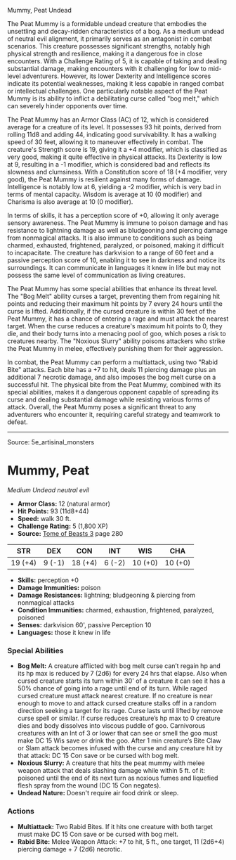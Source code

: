 <MonsterName/>Mummy, Peat</MonsterName>
<CreatureType/>Undead</CreatureType>

<summary>The Peat Mummy is a formidable undead creature that embodies the unsettling and decay-ridden characteristics of a bog. As a medium undead of neutral evil alignment, it primarily serves as an antagonist in combat scenarios. This creature possesses significant strengths, notably high physical strength and resilience, making it a dangerous foe in close encounters. With a Challenge Rating of 5, it is capable of taking and dealing substantial damage, making encounters with it challenging for low to mid-level adventurers. However, its lower Dexterity and Intelligence scores indicate its potential weaknesses, making it less capable in ranged combat or intellectual challenges. One particularly notable aspect of the Peat Mummy is its ability to inflict a debilitating curse called "bog melt," which can severely hinder opponents over time.</summary>

<detail>

The Peat Mummy has an Armor Class (AC) of 12, which is considered average for a creature of its level. It possesses 93 hit points, derived from rolling 11d8 and adding 44, indicating good survivability. It has a walking speed of 30 feet, allowing it to maneuver effectively in combat. The creature's Strength score is 19, giving it a +4 modifier, which is classified as very good, making it quite effective in physical attacks. Its Dexterity is low at 9, resulting in a -1 modifier, which is considered bad and reflects its slowness and clumsiness. With a Constitution score of 18 (+4 modifier, very good), the Peat Mummy is resilient against many forms of damage. Intelligence is notably low at 6, yielding a -2 modifier, which is very bad in terms of mental capacity. Wisdom is average at 10 (0 modifier) and Charisma is also average at 10 (0 modifier).

In terms of skills, it has a perception score of +0, allowing it only average sensory awareness. The Peat Mummy is immune to poison damage and has resistance to lightning damage as well as bludgeoning and piercing damage from nonmagical attacks. It is also immune to conditions such as being charmed, exhausted, frightened, paralyzed, or poisoned, making it difficult to incapacitate. The creature has darkvision to a range of 60 feet and a passive perception score of 10, enabling it to see in darkness and notice its surroundings. It can communicate in languages it knew in life but may not possess the same level of communication as living creatures.

The Peat Mummy has some special abilities that enhance its threat level. The "Bog Melt" ability curses a target, preventing them from regaining hit points and reducing their maximum hit points by 7 every 24 hours until the curse is lifted. Additionally, if the cursed creature is within 30 feet of the Peat Mummy, it has a chance of entering a rage and must attack the nearest target. When the curse reduces a creature's maximum hit points to 0, they die, and their body turns into a menacing pool of goo, which poses a risk to creatures nearby. The "Noxious Slurry" ability poisons attackers who strike the Peat Mummy in melee, effectively punishing them for their aggression.

In combat, the Peat Mummy can perform a multiattack, using two "Rabid Bite" attacks. Each bite has a +7 to hit, deals 11 piercing damage plus an additional 7 necrotic damage, and also imposes the bog melt curse on a successful hit. The physical bite from the Peat Mummy, combined with its special abilities, makes it a dangerous opponent capable of spreading its curse and dealing substantial damage while resisting various forms of attack. Overall, the Peat Mummy poses a significant threat to any adventurers who encounter it, requiring careful strategy and teamwork to defeat.</detail>



---

Source: 5e_artisinal_monsters

# Mummy, Peat

*Medium* *Undead* *neutral evil*

- **Armor Class:** 12 (natural armor)
- **Hit Points:** 93 (11d8+44)
- **Speed:** walk 30 ft.
- **Challenge Rating:** 5 (1,800 XP)
- **Source:** [Tome of Beasts 3](https://koboldpress.com/kpstore/product/tome-of-beasts-3-for-5th-edition/) page 280

| STR | DEX | CON | INT | WIS | CHA |
| --- | --- | --- | --- | --- | --- |
| 19 (+4) | 9 (-1) | 18 (+4) | 6 (-2) | 10 (+0) | 10 (+0) |

- **Skills:** perception +0
- **Damage Immunities:** poison
- **Damage Resistances:** lightning; bludgeoning &amp; piercing from nonmagical attacks
- **Condition Immunities:** charmed, exhaustion, frightened, paralyzed, poisoned
- **Senses:** darkvision 60', passive Perception 10
- **Languages:** those it knew in life

### Special Abilities

- **Bog Melt:** A creature afflicted with bog melt curse can’t regain hp and its hp max is reduced by 7 (2d6) for every 24 hrs that elapse. Also when cursed creature starts its turn within 30' of a creature it can see it has a 50% chance of going into a rage until end of its turn. While raged cursed creature must attack nearest creature. If no creature is near enough to move to and attack cursed creature stalks off in a random direction seeking a target for its rage. Curse lasts until lifted by remove curse spell or similar. If curse reduces creature’s hp max to 0 creature dies and body dissolves into viscous puddle of goo. Carnivorous creatures with an Int of 3 or lower that can see or smell the goo must make DC 15 Wis save or drink the goo. After 1 min creature’s Bite Claw or Slam attack becomes infused with the curse and any creature hit by that attack: DC 15 Con save or be cursed with bog melt.
- **Noxious Slurry:** A creature that hits the peat mummy with melee weapon attack that deals slashing damage while within 5 ft. of it:  poisoned until the end of its next turn as noxious fumes and liquefied flesh spray from the wound (DC 15 Con negates).
- **Undead Nature:** Doesn't require air food drink or sleep.

### Actions

- **Multiattack:** Two Rabid Bites. If it hits one creature with both target must make DC 15 Con save or be cursed with bog melt.
- **Rabid Bite:** Melee Weapon Attack: +7 to hit, 5 ft., one target, 11 (2d6+4) piercing damage + 7 (2d6) necrotic.




